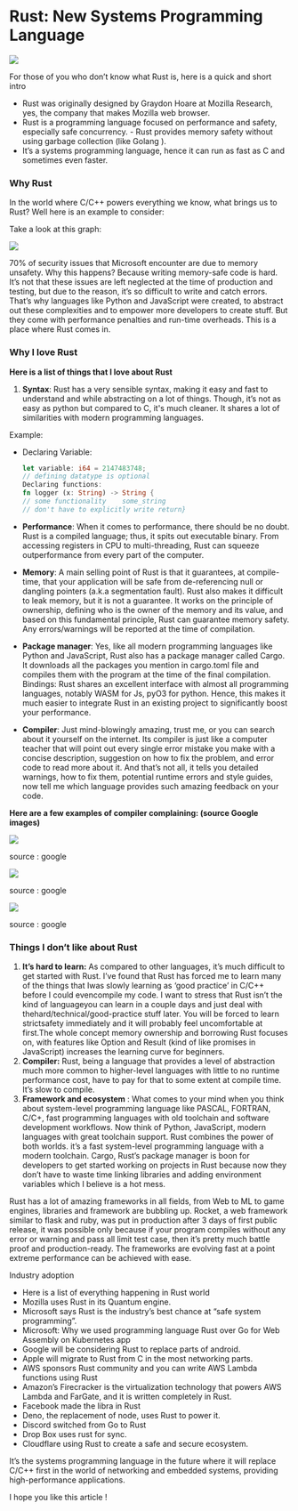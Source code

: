 # Rust: New Systems Programming Language

<img src="../assets/rust.jpeg" class="center">

For those of you who don’t know what Rust is, here is a quick and short intro

- Rust was originally designed by Graydon Hoare at Mozilla Research, yes, the company that makes Mozilla web browser.
- Rust is a programming language focused on performance and safety, especially safe concurrency. - Rust provides memory safety without using garbage collection  (like Golang ).
- It’s a systems programming language, hence it can run as fast as C and sometimes even faster.

### Why Rust

In the world where C/C++ powers everything we know, what brings us to Rust? Well here is an example to consider:

Take a look at this graph:

<img src="../assets/rust_graph.png" class="center">

70% of security issues that Microsoft encounter are due to memory unsafety. Why this happens? Because writing memory-safe code is hard. It’s not that these issues are left neglected at the time of production and testing, but due to the reason, it’s so difficult to write and catch errors. That’s why languages like Python and JavaScript were created, to abstract out these complexities and to empower more developers to create stuff. But they come with performance penalties and run-time overheads. This is a place where Rust comes in.

### Why I love Rust

**Here is a list of things that I love about Rust**

1. **Syntax**: Rust has a very sensible syntax, making it easy and fast to understand and while abstracting on a lot of things. Though, it’s not as easy as python but compared to C, it's much cleaner. It shares a lot of similarities with modern programming languages. 

Example:

* Declaring Variable:

  ```rust
  let variable: i64 = 2147483748;
  // defining datatype is optional
  Declaring functions:
  fn logger (x: String) -> String {    
  // some functionality    some_string 
  // don't have to explicitly write return}
  ```

* **Performance**: When it comes to performance, there should be no doubt. Rust is a compiled language; thus, it spits out executable binary. From accessing registers in CPU to multi-threading, Rust can squeeze outperformance from every part of the computer.
* **Memory**: A main selling point of Rust is that it guarantees, at compile-time, that your application will be safe from de-referencing null or dangling pointers \(a.k.a segmentation fault\). Rust also makes it difficult to leak memory, but it is not a guarantee. It works on the principle of ownership, defining who is the owner of the memory and its value, and based on this fundamental principle, Rust can guarantee memory safety. Any errors/warnings will be reported at the time of compilation.
* **Package manager**: Yes, like all modern programming languages like Python and JavaScript, Rust also has a package manager called Cargo. It downloads all the packages you mention in cargo.toml file and compiles them with the program at the time of the final compilation. Bindings: Rust shares an excellent interface with almost all programming languages, notably WASM for Js, pyO3 for python. Hence, this makes it much easier to integrate Rust in an existing project to significantly boost your performance.
* **Compiler**: Just mind-blowingly amazing, trust me, or you can search about it yourself on the internet. Its compiler is just like a computer teacher that will point out every single error mistake you make with a concise description, suggestion on how to fix the problem, and error code to read more about it. And that’s not all, it tells you detailed warnings, how to fix them, potential runtime errors and style guides, now tell me which language provides such amazing feedback on your code.

**Here are a few examples of compiler complaining: \(source Google images\)**

<img src="../assets/rust_1.png" class="center"> 
<p class="center">source : google </p> 
<img src="../assets/rust_2.png" class="center"> 
<p class="center">source : google </p> 
<img src="../assets/rust_3.png" class="center"> 
<p class="center">source : google </p> 

### Things I don’t like about Rust

1. **It’s hard to learn:** As compared to other languages, it’s much difficult to get started with Rust. I’ve found that Rust has forced me to learn many of the things that Iwas slowly learning as ‘good practice’ in C/C++ before I could evencompile my code. I want to stress that Rust isn’t the kind of languageyou can learn in a couple days and just deal with thehard/technical/good-practice stuff later. You will be forced to learn strictsafety immediately and it will probably feel uncomfortable at first.The whole concept memory ownership and borrowing Rust focuses on, with features like Option and Result \(kind of like promises in JavaScript\) increases the learning curve for beginners.
2. **Compiler:** Rust, being a language that provides a level of abstraction much more common to higher-level languages with little to no runtime performance cost, have to pay for that to some extent at compile time. It’s slow to compile.
3. **Framework and ecosystem** : What comes to your mind when you think about system-level programming language like PASCAL, FORTRAN, C/C+, fast programming languages with old toolchain and software development workflows. Now think of Python, JavaScript, modern languages with great toolchain support. Rust combines the power of both worlds. it’s a fast system-level programming language with a modern toolchain. Cargo, Rust’s package manager is boon for developers to get started working on projects in Rust because now they don’t have to waste time linking libraries and adding environment variables which I believe is a hot mess.

Rust has a lot of amazing frameworks in all fields, from Web to ML to game engines, libraries and framework are bubbling up. Rocket, a web framework similar to flask and ruby, was put in production after 3 days of first public release, it was possible only because if your program compiles without any error or warning and pass all limit test case, then it’s pretty much battle proof and production-ready. The frameworks are evolving fast at a point extreme performance can be achieved with ease.

Industry adoption

* Here is a list of everything happening in Rust world
* Mozilla uses Rust in its Quantum engine.
* Microsoft says Rust is the industry’s best chance at “safe system programming”.
* Microsoft: Why we used programming language Rust over Go for Web Assembly on Kubernetes app
* Google will be considering Rust to replace parts of android. 
* Apple will migrate to Rust from C in the most networking parts.
* AWS sponsors Rust community and you can write AWS Lambda functions using Rust 
* Amazon’s Firecracker is the virtualization technology that powers AWS Lambda and FarGate, and it is written completely in Rust.
* Facebook made the libra in Rust 
* Deno, the replacement of node, uses Rust to power it. 
* Discord switched from Go to Rust 
* Drop Box uses rust for sync.
* Cloudflare using Rust to create a safe and secure ecosystem.

It’s the systems programming language in the future where it will replace C/C++ first in the world of networking and embedded systems, providing high-performance applications.

I hope you like this article !
